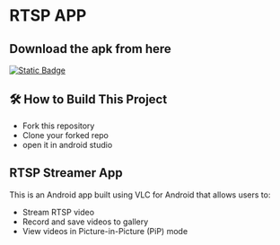 # RTSP APP

## Download the apk from here
[![Static Badge](https://img.shields.io/badge/Rtsp_apk-APK-red?logo=Android&labelColor=black)](https://github.com/shalenMathew/Rtsp-App/releases)

## 🛠️ How to Build This Project
- Fork this repository
- Clone your forked repo
- open it in android studio

## RTSP Streamer App
This is an Android app built using VLC for Android that allows users to:

- Stream RTSP video
- Record and save videos to gallery
- View videos in Picture-in-Picture (PiP) mode

